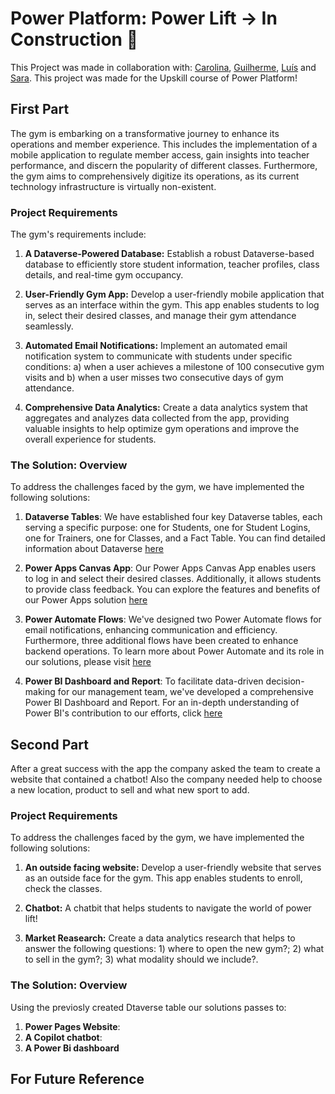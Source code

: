 # Power Platform: Power Lift -> In Construction 🚧

This Project was made in collaboration with: [Carolina](https://github.com/CarolzFig), [Guilherme](https://github.com/GuiBelchior), [Luís](https://github.com/luigir0) and [Sara](https://github.com/SaraLousada). This project was made for the Upskill course of Power Platform!

## First Part

The gym is embarking on a transformative journey to enhance its operations and member experience. This includes the implementation of a mobile application to regulate member access, gain insights into teacher performance, and discern the popularity of different classes. Furthermore, the gym aims to comprehensively digitize its operations, as its current technology infrastructure is virtually non-existent.

### Project Requirements

The gym's requirements include:

1. **A Dataverse-Powered Database:** Establish a robust Dataverse-based database to efficiently store student information, teacher profiles, class details, and real-time gym occupancy.

2. **User-Friendly Gym App:** Develop a user-friendly mobile application that serves as an interface within the gym. This app enables students to log in, select their desired classes, and manage their gym attendance seamlessly.

3. **Automated Email Notifications:** Implement an automated email notification system to communicate with students under specific conditions: a) when a user achieves a milestone of 100 consecutive gym visits and b) when a user misses two consecutive days of gym attendance.

4. **Comprehensive Data Analytics:** Create a data analytics system that aggregates and analyzes data collected from the app, providing valuable insights to help optimize gym operations and improve the overall experience for students.

### The Solution: Overview

To address the challenges faced by the gym, we have implemented the following solutions:

1) **Dataverse Tables**: We have established four key Dataverse tables, each serving a specific purpose: one for Students, one for Student Logins, one for Trainers, one for Classes, and a Fact Table. You can find detailed information about Dataverse [here](https://github.com/inesalves44/GymProject/blob/main/Dataverse/README_DATAVERSE.md)
  
2) **Power Apps Canvas App**: Our Power Apps Canvas App enables users to log in and select their desired classes. Additionally, it allows students to provide class feedback. You can explore the features and benefits of our Power Apps solution [here](https://github.com/inesalves44/GymProject/blob/main/PowerApps/README_POWER_APPS.md)

3) **Power Automate Flows**: We've designed two Power Automate flows for email notifications, enhancing communication and efficiency. Furthermore, three additional flows have been created to enhance backend operations. To learn more about Power Automate and its role in our solutions, please visit [here](https://github.com/inesalves44/GymProject/blob/main/PowerAutomate/README_POWER_AUTOMATE.md)

4) **Power BI Dashboard and Report**: To facilitate data-driven decision-making for our management team, we've developed a comprehensive Power BI Dashboard and Report. For an in-depth understanding of Power BI's contribution to our efforts, click [here](https://github.com/inesalves44/GymProject/blob/main/PowerBI/README_POWER_BI.md)

## Second Part

After a great success with the app the company asked the team to create a website that contained a chatbot!
Also the company needed help to choose a new location, product to sell and what new sport to add.

### Project Requirements
To address the challenges faced by the gym, we have implemented the following solutions:

1. **An outside facing website:** Develop a user-friendly website that serves as an outside face for the gym. This app enables students to enroll, check the classes.

2. **Chatbot:** A chatbit that helps students to navigate the world of power lift!

3. **Market Reasearch:** Create a data analytics research that helps to answer the following questions: 1) where to open the new gym?; 2) what to sell in the gym?; 3) what modality should we include?.

### The Solution: Overview
Using the previosly created Dtaverse table our solutions passes to:
1) **Power Pages Website**:
2) **A Copilot chatbot**:
3) **A Power Bi dashboard**

## For Future Reference
